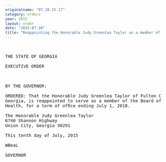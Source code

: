 ```yaml
---
originalname: "07.10.15.17"
category: orders
year: 2015
layout: order
date: "2015-07-10"
title: "Reappointing the Honorable Judy Greenlea Taylor as a member of the Board of Public Health"
---
```

<pre>
 

THE STATE OF GEORGIA

EXECUTIVE ORDER

 

BY THE GOVERNOR:

ORDERED: That the Honorable Judy Greenlea Taylor of Fulton County,
Georgia, is reappointed to serve as a member of the Board of Public
Health, for a term of ofﬁce ending July 1, 2018.

The Honorable Judy Greenlea Taylor
6740 Shannon Highway
Union City, Georgia 30291

This tenth day of July, 2015

WBeaL

GOVERNOR

 

 

</pre>
